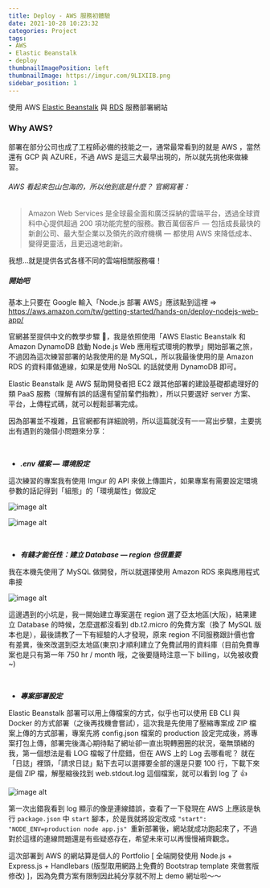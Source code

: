 ```yaml
---
title: Deploy - AWS 服務初體驗
date: 2021-10-28 10:23:32
categories: Project
tags:
- AWS
- Elastic Beanstalk
- deploy
thumbnailImagePosition: left
thumbnailImage: https://imgur.com/9LIXIIB.png
sidebar_position: 1
---
```


使用 AWS [Elastic Beanstalk](https://aws.amazon.com/tw/elasticbeanstalk/) 與 [RDS](https://aws.amazon.com/tw/rds/) 服務部署網站

### Why AWS?

部署在部分公司也成了工程師必備的技能之一，通常最常看到的就是 AWS ，當然還有 GCP 與 AZURE，不過 AWS 是這三大最早出現的，所以就先挑他來做練習。

###### AWS 看起來包山包海的，所以他到底是什麼？ 官網寫著：

> Amazon Web Services 是全球最全面和廣泛採納的雲端平台，透過全球資料中心提供超過 200 項功能完整的服務。數百萬個客戶 — 包括成長最快的新創公司、最大型企業以及領先的政府機構 — 都使用 AWS 來降低成本、變得更靈活，且更迅速地創新。

我想…就是提供各式各樣不同的雲端相關服務囉！

##### **開始吧**

基本上只要在 Google 輸入「Node.js 部署 AWS」應該點到這裡 => https://aws.amazon.com/tw/getting-started/hands-on/deploy-nodejs-web-app/

官網甚至提供中文的教學步驟 :book:，我是依照使用「AWS Elastic Beanstalk 和 Amazon DynamoDB 啟動 Node.js Web 應用程式環境的教學」開始部署之旅，不過因為這次練習部署的站我使用的是 MySQL，所以我最後使用的是 Amazon RDS 的資料庫做連線，如果是使用 NoSQL 的話就使用 DynamoDB 即可。

Elastic Beanstalk 是 AWS 幫助開發者把 EC2 跟其他部署的建設基礎都處理好的類 PaaS 服務（理解有誤的話還有望前輩們指教），所以只要選好 server 方案、平台，上傳程式碼，就可以輕鬆部署完成。

因為部署並不複雜，且官網都有詳細說明，所以這篇就沒有一一寫出步驟，主要挑出有遇到的幾個小問題來分享：

<br />

*  ***.env 檔案 — 環境設定***

這次練習的專案我有使用 Imgur 的 API 來做上傳圖片，如果專案有需要設定環境參數的話記得到「組態」的「環境屬性」做設定

![image alt](https://miro.medium.com/max/700/1*zht_hrS0BTuhRSkPz-umUA.png)

![image alt](https://miro.medium.com/max/700/1*WhnG6-opD3MHWYJD62eQKw.png)

<br />

* ***有錢才能任性：建立 Database — region 也很重要***

我在本機先使用了 MySQL 做開發，所以就選擇使用 Amazon RDS 來與應用程式串接

![image alt](https://miro.medium.com/max/700/1*H5fU4Fwa3wxJ8Vms32kjnA.png)

這邊遇到的小坑是，我一開始建立專案選在 region 選了亞太地區(大阪)，結果建立 Database 的時候，怎麼選都沒看到 db.t2.micro 的免費方案（換了 MySQL 版本也是），最後請教了一下有經驗的人才發現，原來 region 不同服務跟計價也會有差異，後來改選到亞太地區(東京)才順利建立了免費試用的資料庫（目前免費專案也是只有第一年 750 hr / month 哦，之後要隨時注意一下 billing，以免被收費~)

<br />

* ***專案部署設定***

Elastic Beanstalk 部署可以用上傳檔案的方式，似乎也可以使用 EB CLI 與 Docker 的方式部署（之後再找機會嘗試），這次我是先使用了壓縮專案成 ZIP 檔案上傳的方式部署，專案先將 config.json 檔案的 production 設定完成後，將專案打包上傳，部署完後滿心期待點了網址卻一直出現轉圈圈的狀況，毫無頭緒的我，第一個想法是看 LOG 檔報了什麼錯，但在 AWS 上的 Log 去哪看呢？ 就在「日誌」裡頭，「請求日誌」點下去可以選擇要全部的還是只要 100 行，下載下來是個 ZIP 檔，解壓縮後找到 web.stdout.log 這個檔案，就可以看到 log 了 :+1: 

![image alt](https://miro.medium.com/max/700/1*6eU6jvDlox75AR703Yn4jw.png)

第一次出錯我看到 log 顯示的像是連線錯誤，查看了一下發現在 AWS 上應該是執行 `package.json` 中 `start` 腳本，於是我就將設定改成 
`"start": "NODE_ENV=production node app.js" `重新部署後，網站就成功跑起來了，不過對於這樣的連線問題還是有些疑惑存在，希望未來可以再慢慢補齊觀念。

這次部署到 AWS 的網站算是個人的 Portfolio [ 全端開發使用 Node.js + Express.js + Handlebars (版型取用網路上免費的 Bootstrap template 來做套版修改) ]，因為免費方案有限制因此純分享就不附上 demo 網址啦～～

